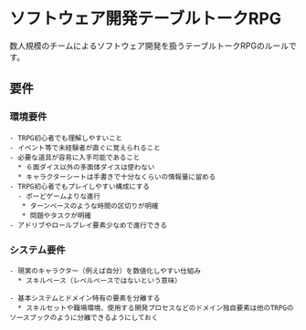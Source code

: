 # ソフトウェア開発テーブルトークRPG
数人規模のチームによるソフトウェア開発を扱うテーブルトークRPGのルールです。

## 要件
 ### 環境要件
    - TRPG初心者でも理解しやすいこと
    - イベント等で未経験者が直ぐに覚えられること
    - 必要な道具が容易に入手可能であること
      * ６面ダイス以外の多面体ダイスは使わない
      * キャラクターシートは手書きで十分なくらいの情報量に留める
    - TRPG初心者でもプレイしやすい構成にする
      - ボーどゲームよりな進行
       * ターンベースのような時間の区切りが明確
       * 問題やタスクが明確
    - アドリブやロールプレイ要素少なめで進行できる
  ### システム要件
    - 現実のキャラクター（例えば自分）を数値化しやすい仕組み
      * スキルベース（レベルベースではないという意味）
      
    - 基本システムとドメイン特有の要素を分離する
      * スキルセットや職場環境、使用する開発プロセスなどのドメイン独自要素は他のTRPGのソースブックのように分離できるようにしておく

